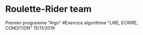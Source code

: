 # Roulette-Rider team
Premier programme "Algo"
#Exercice algorithme "LIRE, ECRIRE, CONDITION"
15/11/2019
